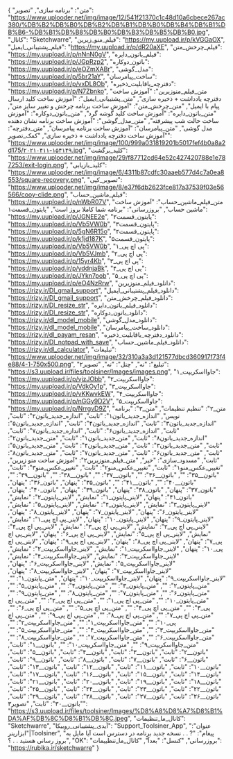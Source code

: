 {
  "متن": "برنامه سازی",
  "تصویر": "https://www.uplooder.net/img/image/12/541f21370c1c48d10a6cbece267ac380/%DB%B2%DB%B0%DB%B2%DB%B1%DB%B0%DB%B4%DB%B1%DB%B6-%DB%B1%DB%B8%DB%B0%DB%B3%DB%B5%DB%B0.jpg",
  "کانال": "Sketchwarre",
  "فیلم_منو_زیرین": "https://my.uupload.ir/p/kVGGaOX",
  "فیلم_پشتیبانی_ایمیل": "https://my.uupload.ir/p/dR20aXE",
  "فیلم_چرخش_متن": "https://my.uupload.ir/p/nNnN0gV",
  "فیلم_باتون_دایره": "https://my.uupload.ir/p/JGpRzp2",
  "باتون_دوکاره": "https://my.uupload.ir/p/eOZmXABr",
  "مدل_گوشی": "https://my.uupload.ir/p/5br21aY",
  "ساخت_پیامرسان": "https://my.uupload.ir/p/vxDL8Ob",
  "دفترچه_باقابلیت_ذخیره": "https://my.uupload.ir/p/N7Zbnko",
  "متن_فیلم_منوزیرین": "آموزش ساخت دفترچه یادداشت + ذخیره سازی",
  "متن_پشتیبانی_ایمیل": "آموزش ساخت کلید ارسال پیام با ایمیل",
  "متن_چرخش_متن": "آموزش ساخت برنامه چرخش و تغییر سایز متن",
  "متن_باتون_دایره": "آموزش ساخت کلید گوشه گرد",
  "متن_باتون_دوکاره": "آموزش ساخت حالت شب پیشرفته",
  "متن_مدل_گوشی": "آموزش ساخت برنامه نشان دهنده مدل گوشی",
  "متن_پیامرسان": "آموزش ساخت برنامه پیامرسان",
  "متن_دفترچه": "آموزش ساخت دفترچه یادداشت + ذخیره سازی",
  "کمک_تصویر": "https://www.uplooder.net/img/image/100/999a031819201b5017fef4b0a8a2d175/۲۰۲۱۰۴۱۱-۱۵۴۱۴۹.jpg",
  "کلید_برگشت": "https://www.uplooder.net/img/image/29/f87712cd64e52c427420788e1e787253/exit-login.png",
  "کلید_بازیابی": "https://www.uplooder.net/img/image/6/4311b87cdfc30aaeb577d4c7a0ea8553/square-recovery.png",
  "تصویر_کپی": "https://www.uplooder.net/img/image/8/e37f6db2623fce817a37539f03e56566/cooy-clide.png",
  "فیلم_ماشین_حساب": "https://my.uupload.ir/p/nWbR07V",
  "متن_فیلم_ماشین_حساب": "آموزش ساخت ماشین حساب",
  "بروزرسانی": "برنامه شما کاملا بروز است",
  "پایتون_قسمت۱": "https://my.uupload.ir/p/JGNEE2e",
  "پایتون_قسمت۲": "https://my.uupload.ir/p/Vb5VW0b",
  "پایتون_قسمت۳": "https://my.uupload.ir/p/5gN6R15o",
  "پایتون_قسمت۴": "https://my.uupload.ir/p/k1jd187K",
  "پایتون_قسمت۵": "https://my.uupload.ir/p/Vb5VW0b",
  "پی اچ پی_۱": "https://my.uupload.ir/p/Vb5VJmb",
  "پی اچ پی_۲": "https://my.uupload.ir/p/15yr4Kb",
  "پی اچ پی_۳": "https://my.uupload.ir/p/yddnjaBk",
  "پی اچ پی_۴": "https://my.uupload.ir/p/JYkn7pob",
  "پی اچ پی_۵": "https://my.uupload.ir/p/eO4NzRrw",
  "دانلود_فیلم_منوزیرین": "https://rizy.ir/Dl_gmail_support",
  "دانلود_فیلم_پشتیبانی_ایمیل": "https://rizy.ir/Dl_gmail_support",
  "دانلود_فیلم_چرخش_متن": "https://rizy.ir/Dl_resize_str",
  "دانلود_فیلم_باتون_دایره": "https://rizy.ir/Dl_resize_str",
  "دانلود_باتون_دوکاره": "https://rizy.ir/dl_model_mobile",
  "دانلود_مدل_گوشی": "https://rizy.ir/dl_model_mobile",
  "دانلود_ساخت_پیامرسان": "https://rizy.ir/dl_payam_resan",
  "دانلود_دفترچه_باقابلیت_ذخیره": "https://rizy.ir/Dl_notpad_with_save",
  "دانلود_فیلم_ماشین_حساب": "https://rizy.ir/dl_calculator",
  "تبلیغات": "https://www.uplooder.net/img/image/32/310a3a3d121577dbcd360917f73f4e88/4-1-750x500.png",
  "تبلیغ": "نه",
  "چنل": "نه",
  "تصویر۲": "https://s3.uupload.ir/files/toolsiner/Images/images.png",
  "جاوااسکریپت_۱": "https://my.uupload.ir/p/vjzJObb",
  "جاوااسکریپت_۲": "https://my.uupload.ir/p/VdkOy1p",
  "جاوااسکریپت_۳": "https://my.uupload.ir/p/vKKwvkEW",
  "جاوااسکریپت_۴": "https://my.uupload.ir/p/nGGy9D2V",
  "جاوااسکریپت_۵": "https://my.uupload.ir/p/NrrgvD9Z",
  "متن_۲": "تنظیم تنظیمات",
  "متن_۳": "برنامه نویس",
  "اندازه_جدید_باتون۱": "ثابت",
  "اندازه_جدید_باتون۲": "ثابت",
  "اندازه_جدید_باتون۳": "ثابت",
  "اندازه_جدید_باتون۴": "ثابت",
  "اندازه_جدید_باتون۵": "ثابت",
  "اندازه_جدید_باتون۶": "ثابت",
  "اندازه_جدید_باتون۷": "ثابت",
  "اندازه_جدید_باتون۸": "ثابت",
  "متن_جدید_باتون۱": "ثابت",
  "متن_جدید_باتون۲": "ثابت",
  "متن_جدید_باتون۳": "ثابت",
  "متن_جدید_باتون۴": "ثابت",
  "متن_جدید_باتون۵": "ثابت",
  "متن_جدید_باتون۶": "ثابت",
  "متن_جدید_باتون۷": "ثابت",
  "متن_جدید_باتون۸": "ثابت",
  "مسدود_سازی": "خیر",
  "متن_فیلم_منوزیرین۲": "آموزش ساخت منو زیرین",
  "تغییر_عکس_منو۱": "ثابت",
  "تغییر_عکس_منو۲": "ثابت",
  "تغییر_عکس_منو۳": "ثابت",
  "باتون__۳۵": "",
  "باتون__۳۶": "",
  "باتون__۳۷": "",
  "باتون__۳۸": "",
  "باتون__۳۹": "",
  "باتون__۴۰": "",
  "باتون__۴۱": "",
  "باتون_۳۵": "پنهان",
  "باتون_۳۶": "پنهان",
  "باتون_۳۷": "پنهان",
  "باتون_۳۸": "پنهان",
  "باتون_۳۹": "پنهان",
  "باتون_۴۰": "پنهان",
  "باتون_۴۱": "پنهان",
  "لاینر_پایتون_۱": "نمایش",
  "لاینر_پایتون_۲": "نمایش",
  "لاینر_پایتون_۳": "نمایش",
  "لاینر_پایتون_۴": "نمایش",
  "لاینر_پایتون_۵": "نمایش",
  "لاینر_پایتون_۶": "پنهان",
  "لاینر_پایتون_۷": "پنهان",
  "لاینر_پایتون_۸": "پنهان",
  "لاینر_پایتون_۹": "پنهان",
  "لاینر_پایتون_۱۰": "پنهان",
  "لاینر_پی اچ پی_۱": "نمایش",
  "لاینر_پی اچ پی_۲": "نمایش",
  "لاینر_پی اچ پی_۳": "نمایش",
  "لاینر_پی اچ پی_۴": "نمایش",
  "لاینر_پی اچ پی_۵": "نمایش",
  "لاینر_پی اچ پی_۶": "پنهان",
  "لاینر_پی اچ پی_۷": "پنهان",
  "لاینر_پی اچ پی_۸": "پنهان",
  "لاینر_پی اچ پی_۹": "پنهان",
  "لاینر_پی اچ پی_۱۰": "پنهان",
  "لاینر_جاوااسکریپت_۱": "نمایش",
  "لاینر_جاوااسکریپت_۲": "نمایش",
  "لاینر_جاوااسکریپت_۳": "نمایش",
  "لاینر_جاوااسکریپت_۴": "نمایش",
  "لاینر_جاوااسکریپت_۵": "نمایش",
  "لاینر_جاوااسکریپت_۶": "پنهان",
  "لاینر_جاوااسکریپت_۷": "پنهان",
  "لاینر_جاوااسکریپت_۸": "پنهان",
  "لاینر_جاوااسکریپت_۹": "پنهان",
  "لاینر_جاوااسکریپت_۱۰": "پنهان",
  "متن_پایتون_۱": "",
  "متن_پایتون_۲": "",
  "متن_پایتون_۳": "",
  "متن_پایتون_۴": "",
  "متن_پایتون_۵": "",
  "متن_پایتون_۶": "",
  "متن_پایتون_۷": "",
  "متن_پایتون_۸": "",
  "متن_پایتون_۹": "",
  "متن_پایتون_۱۰": "",
  "متن_پی اچ پی_۱": "",
  "متن_پی اچ پی_۲": "",
  "متن_پی اچ پی_۳": "",
  "متن_پی اچ پی_۴": "",
  "متن_پی اچ پی_۵": "",
  "متن_پی اچ پی_۶": "",
  "متن_پی اچ پی_۷": "",
  "متن_پی اچ پی_۸": "",
  "متن_پی اچ پی_۹": "",
  "متن_پی اچ پی_۱۰": "",
  "متن_جاوااسکریپت_۱": "",
  "متن_جاوااسکریپت_۲": "",
  "متن_جاوااسکریپت_۳": "",
  "متن_جاوااسکریپت_۴": "",
  "متن_جاوااسکریپت_۵": "",
  "متن_جاوااسکریپت_۶": "",
  "متن_جاوااسکریپت_۷": "",
  "متن_جاوااسکریپت_۸": "",
  "متن_جاوااسکریپت_۹": "",
  "متن_جاوااسکریپت_۱۰": "",
  "باتون__۱": "ثابت",
  "باتون__۲": "ثابت",
  "باتون__۳": "ثابت",
  "باتون__۴": "ثابت",
  "باتون__۵": "ثابت",
  "باتون__۶": "ثابت",
  "باتون__۷": "ثابت",
  "باتون__۸": "ثابت",
  "باتون__۹": "ثابت",
  "باتون__۱۰": "ثابت",
  "باتون__۱۱": "ثابت",
  "باتون__۱۲": "ثابت",
  "باتون__۱۳": "ثابت",
  "باتون__۱۴": "ثابت",
  "باتون__۱۵": "ثابت",
  "باتون__۱۶": "ثابت",
  "باتون__۱۷": "ثابت",
  "باتون__۱۸": "ثابت",
  "باتون__۱۹": "ثابت",
  "باتون__۲۰": "ثابت",
  "باتون__۲۱": "ثابت",
  "باتون__۲۲": "ثابت",
  "باتون__۲۳": "ثابت",
  "باتون__۲۴": "ثابت",
  "باتون__۲۵": "ثابت",
  "باتون__۲۶": "ثابت",
  "باتون__۲۷": "ثابت",
  "باتون__۲۸": "ثابت",
  "باتون__۲۹": "ثابت",
  "باتون__۳۰": "ثابت",
  "تصویر۳": "https://s3.uupload.ir/files/toolsiner/Images/%D8%A8%D8%A7%D8%B1%DA%AF%DB%8C%D8%B1%DB%8C.jpeg",
  "کانال_ما_تنظیمات": "Sketchwarre",
  "آیدی_پشتیبانی_روبیکا": "Support_Toolsiner_App",
  "عنوان": "ابزارینر|Toolsiner",
  "پیغام": "? . . نسخه جدید برنامه در دسترس است آیا مایل به بروز رسانی هستید . . ؟",
  "OK": "بروزرسانی",
  "کنسل": "بعداََ",
  "کانال_ما_تنظییمات": "https://rubika.ir/sketchwarre"
}
